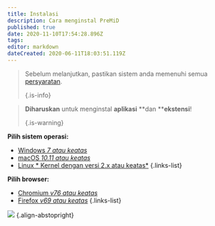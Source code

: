 ```yaml
---
title: Instalasi
description: Cara menginstal PreMiD
published: true
date: 2020-11-10T17:54:28.896Z
tags:
editor: markdown
dateCreated: 2020-06-11T18:03:51.119Z
---
```


> Sebelum melanjutkan, pastikan sistem anda memenuhi semua [persyaratan](/install/requirements). 
> 
> {.is-info}

> **Diharuskan** untuk menginstal **aplikasi** **dan ****ekstensi**! 
> 
> {.is-warning}

**Pilih sistem operasi:**
- [Windows *7 atau keatas*](/install/windows)
- [macOS *10.11 atau keatas*](/install/macos)
- [Linux * Kernel dengan versi 2.x atau keatas*](/install/linux)
{.links-list}

**Pilih browser:**
- [Chromium *v76 atau keatas*](/install/chromium)
- [Firefox *v69 atau keatas*](/install/firefox)
{.links-list}

![](https://a.icons8.com/ajlQdsfa/FZhYWV/svg.svg) {.align-abstopright}